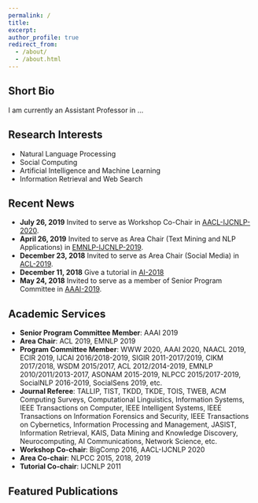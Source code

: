 ```yaml
---
permalink: /
title:
excerpt:
author_profile: true
redirect_from: 
  - /about/
  - /about.html
---
```


## Short Bio
I am currently an Assistant Professor in ...


## Research Interests
* Natural Language Processing
* Social Computing
* Artificial Intelligence and Machine Learning 
* Information Retrieval and Web Search


## Recent News
* <b>July 26, 2019</b> Invited to serve as Workshop Co-Chair in [AACL-IJCNLP-2020](http://aacl2020.org/).
* <b>April 26, 2019</b> Invited to serve as Area Chair (Text Mining and NLP Applications) in [EMNLP-IJCNLP-2019](https://www.emnlp-ijcnlp2019.org/).
* <b>December 23, 2018</b> Invited to serve as Area Chair (Social Media) in [ACL-2019](http://www.acl2019.org/EN/index.xhtml).
* <b>December 11, 2018</b> Give a tutorial in [AI-2018](https://ecs.victoria.ac.nz/Events/AI2018/)
* <b>May 24, 2018</b> Invited to serve as a member of Senior Program Committee in [AAAI-2019](https://aaai.org/Conferences/AAAI-19/).

## Academic Services
* <b>Senior Program Committee Member</b>: AAAI 2019
* <b>Area Chair</b>: ACL 2019, EMNLP 2019
* <b>Program Committee Member</b>: WWW 2020, AAAI 2020, NAACL 2019, ECIR 2019, IJCAI 2016/2018-2019, SIGIR 2011-2017/2019, CIKM 2017/2018, WSDM 2015/2017, ACL 2012/2014-2019, EMNLP 2010/2011/2013-2017, ASONAM 2015-2019, NLPCC 2015/2017-2019, SocialNLP 2016-2019, SocialSens 2019, etc.
* <b>Journal Referee</b>: TALLIP, TIST, TKDD, TKDE, TOIS, TWEB, ACM Computing Surveys, Computational Linguistics, Information Systems, IEEE Transactions on Computer, IEEE Intelligent Systems, IEEE Transactions on Information Forensics and Security, IEEE Transactions on Cybernetics, Information Processing and Management, JASIST, Information Retrieval, KAIS, Data Mining and Knowledge Discovery, Neurocomputing, AI Communications, Network Science, etc.
* <b>Workshop Co-chair</b>: BigComp 2016, AACL-IJCNLP 2020
* <b>Area Co-chair</b>: NLPCC 2015, 2018, 2019
* <b>Tutorial Co-chair</b>: IJCNLP 2011

## Featured Publications

